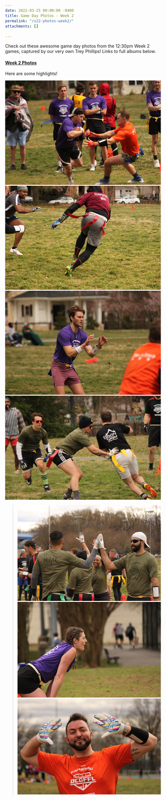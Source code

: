 ```yaml
---
date: 2022-03-25 00:00:00 -0400
title: Game Day Photos - Week 2
permalink: "/s22-photos-week2/"
attachments: []

---
```

Check out these awesome game day photos from the 12:30pm Week 2 games, captured by our very own Trey Phillips!  Links to full albums below.

#### [Week 2 Photos](https://www.flickr.com/photos/55392288@N03/sets/72177720297609243)

Here are some highlights!

![](/img/s22_week1_gamedayphotos-5.jpg)  
![](/img/s22_week1_gamedayphotos-3.jpg)  
![](/img/s22_week1_gamedayphotos-4.jpg)  
![](/img/s22_week1_gamedayphotos-1.jpg)

> ![](/img/s22_week1_gamedayphotos-6.jpg)  
> ![](/img/s22_week1_gamedayphotos-2.jpg)  
> ![](/img/s22_week1_gamedayphotos-7.jpg)